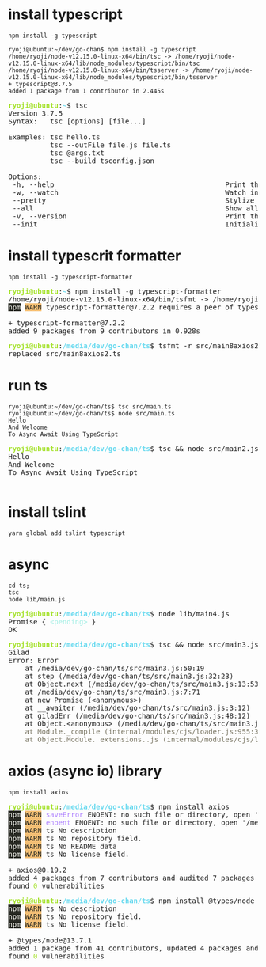 # install typescript

```
npm install -g typescript

ryoji@ubuntu:~/dev/go-chan$ npm install -g typescript
/home/ryoji/node-v12.15.0-linux-x64/bin/tsc -> /home/ryoji/node-v12.15.0-linux-x64/lib/node_modules/typescript/bin/tsc
/home/ryoji/node-v12.15.0-linux-x64/bin/tsserver -> /home/ryoji/node-v12.15.0-linux-x64/lib/node_modules/typescript/bin/tsserver
+ typescript@3.7.5
added 1 package from 1 contributor in 2.445s
```

<pre><font color="#A6E22E"><b>ryoji@ubuntu</b></font>:<font color="#66D9EF"><b>~</b></font>$ tsc
Version 3.7.5
Syntax:   tsc [options] [file...]

Examples: tsc hello.ts
          tsc --outFile file.js file.ts
          tsc @args.txt
          tsc --build tsconfig.json

Options:
 -h, --help                                         Print this message.
 -w, --watch                                        Watch input files.
 --pretty                                           Stylize errors and messages using color and context (experimental).
 --all                                              Show all compiler options.
 -v, --version                                      Print the compiler&apos;s version.
 --init                                             Initializes a TypeScript project and creates a tsconfig.json file....</pre>


# install typescrit formatter
```
npm install -g typescript-formatter
```
<pre><font color="#A6E22E"><b>ryoji@ubuntu</b></font>:<font color="#66D9EF"><b>~</b></font>$ npm install -g typescript-formatter
/home/ryoji/node-v12.15.0-linux-x64/bin/tsfmt -&gt; /home/ryoji/node-v12.15.0-linux-x64/lib/node_modules/typescript-formatter/bin/tsfmt
<span style="background-color:#272822"><font color="#F8F8F2">npm</font></span> <span style="background-color:#F4BF75"><font color="#272822">WARN</font></span> typescript-formatter@7.2.2 requires a peer of typescript@^2.1.6 || &gt;=2.7.0-dev || &gt;=2.8.0-dev || &gt;=2.9.0-dev || &gt;=3.0.0-dev but none is installed. You must install peer dependencies yourself.

+ typescript-formatter@7.2.2
added 9 packages from 9 contributors in 0.928s</pre>

<pre><font color="#A6E22E"><b>ryoji@ubuntu</b></font>:<font color="#66D9EF"><b>/media/dev/go-chan/ts</b></font>$ tsfmt -r src/main8axios2.ts 
replaced src/main8axios2.ts</pre>

# run ts
```
ryoji@ubuntu:~/dev/go-chan/ts$ tsc src/main.ts 
ryoji@ubuntu:~/dev/go-chan/ts$ node src/main.ts 
Hello
And Welcome
To Async Await Using TypeScript
```
<pre><font color="#A6E22E"><b>ryoji@ubuntu</b></font>:<font color="#66D9EF"><b>/media/dev/go-chan/ts</b></font>$ tsc &amp;&amp; node src/main2.js
Hello
And Welcome
To Async Await Using TypeScript

</pre>

# install tslint
```
yarn global add tslint typescript
```

# async
```
cd ts;
tsc
node lib/main.js
```

<pre><font color="#A6E22E"><b>ryoji@ubuntu</b></font>:<font color="#66D9EF"><b>/media/dev/go-chan/ts</b></font>$ node lib/main4.js
Promise { <font color="#A1EFE4">&lt;pending&gt;</font> }
OK
</pre>

<pre><font color="#A6E22E"><b>ryoji@ubuntu</b></font>:<font color="#66D9EF"><b>/media/dev/go-chan/ts</b></font>$ tsc &amp;&amp; node src/main3.js
Gilad
Error: Error
    at /media/dev/go-chan/ts/src/main3.js:50:19
    at step (/media/dev/go-chan/ts/src/main3.js:32:23)
    at Object.next (/media/dev/go-chan/ts/src/main3.js:13:53)
    at /media/dev/go-chan/ts/src/main3.js:7:71
    at new Promise (&lt;anonymous&gt;)
    at __awaiter (/media/dev/go-chan/ts/src/main3.js:3:12)
    at giladErr (/media/dev/go-chan/ts/src/main3.js:48:12)
    at Object.&lt;anonymous&gt; (/media/dev/go-chan/ts/src/main3.js:54:1)
<font color="#75715E">    at Module._compile (internal/modules/cjs/loader.js:955:30)</font>
<font color="#75715E">    at Object.Module._extensions..js (internal/modules/cjs/loader.js:991:10)</font>
</pre>

# axios (async io) library
```
npm install axios
```
<pre><font color="#A6E22E"><b>ryoji@ubuntu</b></font>:<font color="#66D9EF"><b>/media/dev/go-chan/ts</b></font>$ npm install axios
<span style="background-color:#272822"><font color="#F8F8F2">npm</font></span> <span style="background-color:#F4BF75"><font color="#272822">WARN</font></span> <font color="#AE81FF">saveError</font> ENOENT: no such file or directory, open &apos;/media/dev/go-chan/ts/package.json&apos;
<span style="background-color:#272822"><font color="#F8F8F2">npm</font></span> <span style="background-color:#F4BF75"><font color="#272822">WARN</font></span> <font color="#AE81FF">enoent</font> ENOENT: no such file or directory, open &apos;/media/dev/go-chan/ts/package.json&apos;
<span style="background-color:#272822"><font color="#F8F8F2">npm</font></span> <span style="background-color:#F4BF75"><font color="#272822">WARN</font></span> ts No description
<span style="background-color:#272822"><font color="#F8F8F2">npm</font></span> <span style="background-color:#F4BF75"><font color="#272822">WARN</font></span> ts No repository field.
<span style="background-color:#272822"><font color="#F8F8F2">npm</font></span> <span style="background-color:#F4BF75"><font color="#272822">WARN</font></span> ts No README data
<span style="background-color:#272822"><font color="#F8F8F2">npm</font></span> <span style="background-color:#F4BF75"><font color="#272822">WARN</font></span> ts No license field.

+ axios@0.19.2
added 4 packages from 7 contributors and audited 7 packages in 1.368s
found <font color="#A6E22E">0</font> vulnerabilities
</pre>

<pre><font color="#A6E22E"><b>ryoji@ubuntu</b></font>:<font color="#66D9EF"><b>/media/dev/go-chan/ts</b></font>$ npm install @types/node --save-dev
<span style="background-color:#272822"><font color="#F8F8F2">npm</font></span> <span style="background-color:#F4BF75"><font color="#272822">WARN</font></span> ts No description
<span style="background-color:#272822"><font color="#F8F8F2">npm</font></span> <span style="background-color:#F4BF75"><font color="#272822">WARN</font></span> ts No repository field.
<span style="background-color:#272822"><font color="#F8F8F2">npm</font></span> <span style="background-color:#F4BF75"><font color="#272822">WARN</font></span> ts No license field.

+ @types/node@13.7.1
added 1 package from 41 contributors, updated 4 packages and audited 5 packages in 1.351s
found <font color="#A6E22E">0</font> vulnerabilities

</pre>